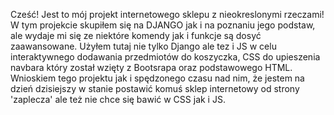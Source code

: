 Cześć!
Jest to mój projekt internetowego sklepu z nieokreslonymi rzeczami!
W tym projekcie skupiłem się na DJANGO jak i na poznaniu jego podstaw, ale wydaje mi się ze niektóre komendy jak i funkcje są dosyć zaawansowane.
Użyłem tutaj nie tylko Django ale tez i JS w celu interaktywnego dodawania przedmiotów do koszyczka, CSS do upieszenia navbara który został wzięty z Bootsrapa oraz podstawowego HTML.
Wnioskiem tego projektu jak i spędzonego czasu nad nim, że jestem na dzień dzisiejszy w stanie postawić komuś sklep internetowy od strony 'zaplecza' ale też nie chce się bawić w CSS jak i JS.
